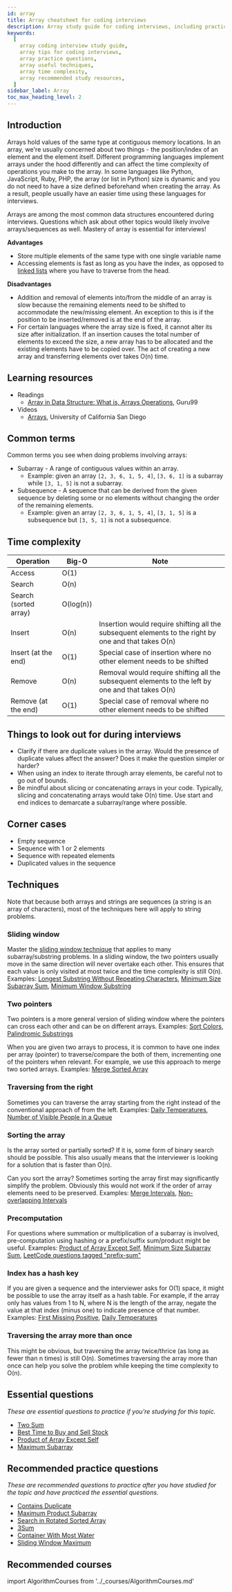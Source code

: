 ```yaml
---
id: array
title: Array cheatsheet for coding interviews
description: Array study guide for coding interviews, including practice questions, techniques, time complexity, and recommended resources
keywords:
  [
    array coding interview study guide,
    array tips for coding interviews,
    array practice questions,
    array useful techniques,
    array time complexity,
    array recommended study resources,
  ]
sidebar_label: Array
toc_max_heading_level: 2
---
```


<head>
  <meta property="og:image" content="https://www.techinterviewhandbook.org/social/algorithms/algorithms/algorithms-array.png" />
</head>

## Introduction

Arrays hold values of the same type at contiguous memory locations. In an array, we're usually concerned about two things - the position/index of an element and the element itself. Different programming languages implement arrays under the hood differently and can affect the time complexity of operations you make to the array. In some languages like Python, JavaScript, Ruby, PHP, the array (or list in Python) size is dynamic and you do not need to have a size defined beforehand when creating the array. As a result, people usually have an easier time using these languages for interviews.

Arrays are among the most common data structures encountered during interviews. Questions which ask about other topics would likely involve arrays/sequences as well. Mastery of array is essential for interviews!

**Advantages**

- Store multiple elements of the same type with one single variable name
- Accessing elements is fast as long as you have the index, as opposed to [linked lists](./linked-list.md) where you have to traverse from the head.

**Disadvantages**

- Addition and removal of elements into/from the middle of an array is slow because the remaining elements need to be shifted to accommodate the new/missing element. An exception to this is if the position to be inserted/removed is at the end of the array.
- For certain languages where the array size is fixed, it cannot alter its size after initialization. If an insertion causes the total number of elements to exceed the size, a new array has to be allocated and the existing elements have to be copied over. The act of creating a new array and transferring elements over takes O(n) time.

## Learning resources

- Readings
  - [Array in Data Structure: What is, Arrays Operations](https://www.guru99.com/array-data-structure.html), Guru99
- Videos
  - [Arrays](https://www.coursera.org/lecture/data-structures/arrays-OsBSF), University of California San Diego

## Common terms

Common terms you see when doing problems involving arrays:

- Subarray - A range of contiguous values within an array.
  - Example: given an array `[2, 3, 6, 1, 5, 4]`, `[3, 6, 1]` is a subarray while `[3, 1, 5]` is not a subarray.
- Subsequence - A sequence that can be derived from the given sequence by deleting some or no elements without changing the order of the remaining elements.
  - Example: given an array `[2, 3, 6, 1, 5, 4]`, `[3, 1, 5]` is a subsequence but `[3, 5, 1]` is not a subsequence.

## Time complexity

| Operation | Big-O | Note |
| --- | --- | --- |
| Access | O(1) |  |
| Search | O(n) |  |
| Search (sorted array) | O(log(n)) |  |
| Insert | O(n) | Insertion would require shifting all the subsequent elements to the right by one and that takes O(n) |
| Insert (at the end) | O(1) | Special case of insertion where no other element needs to be shifted |
| Remove | O(n) | Removal would require shifting all the subsequent elements to the left by one and that takes O(n) |
| Remove (at the end) | O(1) | Special case of removal where no other element needs to be shifted |

## Things to look out for during interviews

- Clarify if there are duplicate values in the array. Would the presence of duplicate values affect the answer? Does it make the question simpler or harder?
- When using an index to iterate through array elements, be careful not to go out of bounds.
- Be mindful about slicing or concatenating arrays in your code. Typically, slicing and concatenating arrays would take O(n) time. Use start and end indices to demarcate a subarray/range where possible.

## Corner cases

- Empty sequence
- Sequence with 1 or 2 elements
- Sequence with repeated elements
- Duplicated values in the sequence

## Techniques

Note that because both arrays and strings are sequences (a string is an array of characters), most of the techniques here will apply to string problems.

### Sliding window

Master the [sliding window technique](https://discuss.leetcode.com/topic/30941/here-is-a-10-line-template-that-can-solve-most-substring-problems) that applies to many subarray/substring problems. In a sliding window, the two pointers usually move in the same direction will never overtake each other. This ensures that each value is only visited at most twice and the time complexity is still O(n). Examples: [Longest Substring Without Repeating Characters](https://leetcode.com/problems/longest-substring-without-repeating-characters/), [Minimum Size Subarray Sum](https://leetcode.com/problems/minimum-size-subarray-sum/), [Minimum Window Substring](https://leetcode.com/problems/minimum-window-substring/)

### Two pointers

Two pointers is a more general version of sliding window where the pointers can cross each other and can be on different arrays. Examples: [Sort Colors](https://leetcode.com/problems/sort-colors/), [Palindromic Substrings](https://leetcode.com/problems/palindromic-substrings/)

When you are given two arrays to process, it is common to have one index per array (pointer) to traverse/compare the both of them, incrementing one of the pointers when relevant. For example, we use this approach to merge two sorted arrays. Examples: [Merge Sorted Array](https://leetcode.com/problems/merge-sorted-array/)

### Traversing from the right

Sometimes you can traverse the array starting from the right instead of the conventional approach of from the left. Examples: [Daily Temperatures](https://leetcode.com/problems/daily-temperatures/), [Number of Visible People in a Queue](https://leetcode.com/problems/number-of-visible-people-in-a-queue/)

### Sorting the array

Is the array sorted or partially sorted? If it is, some form of binary search should be possible. This also usually means that the interviewer is looking for a solution that is faster than O(n).

Can you sort the array? Sometimes sorting the array first may significantly simplify the problem. Obviously this would not work if the order of array elements need to be preserved. Examples: [Merge Intervals](https://leetcode.com/problems/merge-intervals/), [Non-overlapping Intervals](https://leetcode.com/problems/non-overlapping-intervals/)

### Precomputation

For questions where summation or multiplication of a subarray is involved, pre-computation using hashing or a prefix/suffix sum/product might be useful. Examples: [Product of Array Except Self](https://leetcode.com/problems/product-of-array-except-self/), [Minimum Size Subarray Sum](https://leetcode.com/problems/minimum-size-subarray-sum/), [LeetCode questions tagged "prefix-sum"](https://leetcode.com/tag/prefix-sum/)

### Index has a hash key

If you are given a sequence and the interviewer asks for O(1) space, it might be possible to use the array itself as a hash table. For example, if the array only has values from 1 to N, where N is the length of the array, negate the value at that index (minus one) to indicate presence of that number. Examples: [First Missing Positive](https://leetcode.com/problems/first-missing-positive/), [Daily Temperatures](https://leetcode.com/problems/daily-temperatures/)

### Traversing the array more than once

This might be obvious, but traversing the array twice/thrice (as long as fewer than n times) is still O(n). Sometimes traversing the array more than once can help you solve the problem while keeping the time complexity to O(n).

## Essential questions

_These are essential questions to practice if you're studying for this topic._

- [Two Sum](https://leetcode.com/problems/two-sum/)
- [Best Time to Buy and Sell Stock](https://leetcode.com/problems/best-time-to-buy-and-sell-stock/)
- [Product of Array Except Self](https://leetcode.com/problems/product-of-array-except-self/)
- [Maximum Subarray](https://leetcode.com/problems/maximum-subarray/)

## Recommended practice questions

_These are recommended questions to practice after you have studied for the topic and have practiced the essential questions._

- [Contains Duplicate](https://leetcode.com/problems/contains-duplicate/)
- [Maximum Product Subarray](https://leetcode.com/problems/maximum-product-subarray/)
- [Search in Rotated Sorted Array](https://leetcode.com/problems/search-in-rotated-sorted-array/)
- [3Sum](https://leetcode.com/problems/3sum/)
- [Container With Most Water](https://leetcode.com/problems/container-with-most-water/)
- [Sliding Window Maximum](https://leetcode.com/problems/sliding-window-maximum/)

## Recommended courses

import AlgorithmCourses from '../\_courses/AlgorithmCourses.md'

<AlgorithmCourses />
